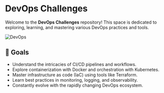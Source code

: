 # DevOps Challenges

Welcome to the **DevOps Challenges** repository! This space is dedicated to exploring, learning, and mastering various DevOps practices and tools.

![DevOps](https://img.shields.io/badge/DevOps-Learning-blue)

## 🎯 Goals

- Understand the intricacies of CI/CD pipelines and workflows.
- Explore containerization with Docker and orchestration with Kubernetes.
- Master infrastructure as code (IaC) using tools like Terraform.
- Learn best practices in monitoring, logging, and observability.
- Constantly evolve with the rapidly changing DevOps ecosystem.
